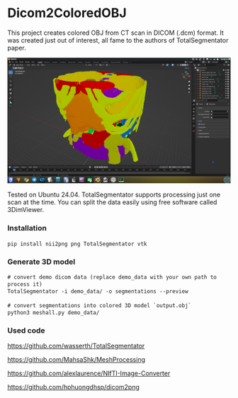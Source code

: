 # Dicom2ColoredOBJ

This project creates colored OBJ from CT scan in DICOM (.dcm) format. It was created just out of interest, all fame to the authors of TotalSegmentator paper.

![Screenshot of the result in Blender](https://github.com/lvonasek/Dicom2ColoredOBJ/blob/main/screenshot.png?raw=true)

Tested on Ubuntu 24.04. TotalSegmentator supports processing just one scan at the time. You can split the data easily using free software called 3DimViewer.

### Installation

```
pip install nii2png png TotalSegmentator vtk
```

### Generate 3D model

```
# convert demo dicom data (replace demo_data with your own path to process it)
TotalSegmentator -i demo_data/ -o segmentations --preview

# convert segmentations into colored 3D model `output.obj`
python3 meshall.py demo_data/
```

### Used code

https://github.com/wasserth/TotalSegmentator

https://github.com/MahsaShk/MeshProcessing

https://github.com/alexlaurence/NIfTI-Image-Converter

https://github.com/hphuongdhsp/dicom2png
